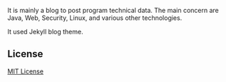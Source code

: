 It is mainly a blog to post program technical data.
The main concern are Java, Web, Security, Linux, and various other technologies.


It used Jekyll blog theme.

<!--
[![GitHub stars](https://img.shields.io/github/stars/gwimong/gwimong.github.io.svg)](https://github.com/gwimong/gwimong.github.io/stargazers)
[![GitHub forks](https://img.shields.io/github/forks/gwimong/gwimong.github.io.svg)](https://github.com/gwimong/gwimong.github.io/network)
[![GitHub issues](https://img.shields.io/github/issues/gwimong/gwimong.github.io.svg)](https://github.com/gwimong/gwimong.github.io/issues)
[![GitHub release](https://img.shields.io/github/release/gwimong/gwimong.github.io.svg)](https://github.com/gwimong/gwimong.github.io/releases)
[![GitHub license](https://img.shields.io/badge/license-MIT-blue.svg)](https://raw.githubusercontent.com/gwimong/gwimong.github.io/master/LICENSE)
-->

## License

[MIT License](https://github.com/Gaohaoyang/gaohaoyang.github.io/blob/master/LICENSE.md)
